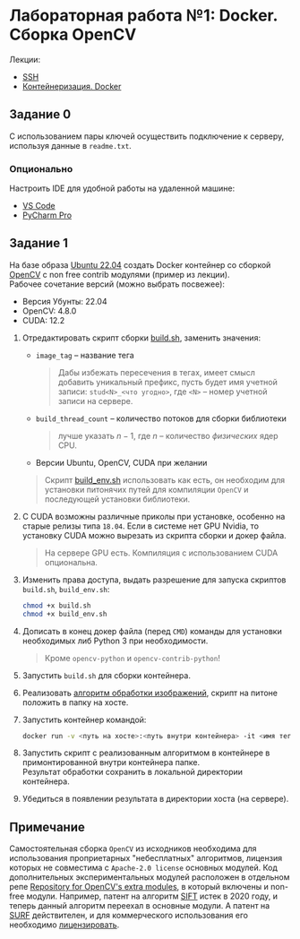 # Лабораторная работа №1: Docker. Сборка OpenCV

Лекции:
- [SSH](../../lectures/lecture_0/lecture_0.md)
- [Контейнеризация. Docker](../../lectures/lecture_1/lecture_1.md)

## Задание 0

С использованием пары ключей осуществить подключение к серверу, используя данные в `readme.txt`.

### Опционально

Настроить IDE для удобной работы на удаленной машине:
- [VS Code]()
- [PyCharm Pro](pycharm_remote.md)

## Задание 1

На базе образа [Ubuntu 22.04](https://hub.docker.com/_/ubuntu) создать Docker контейнер со сборкой [OpenCV](https://opencv.org/) с non free contrib модулями (пример из лекции).  
Рабочее сочетание версий (можно выбрать посвежее):
- Версия Убунты: 22.04
- OpenCV: 4.8.0
- CUDA: 12.2

1. Отредактировать скрипт сборки [build.sh](data/build.sh), заменить значения:
   - `image_tag` &ndash; название тега  
     > Дабы избежать пересечения в тегах, имеет смысл добавить уникальный префикс, пусть будет имя учетной записи: `stud<N>_<что угодно>`, где `<N>` &ndash; номер учетной записи на сервере.
   - `build_thread_count` &ndash; количество потоков для сборки библиотеки  
     > лучше указать $n - 1$, где $n$ &ndash; количество *физических* ядер CPU.
   - Версии Ubuntu, OpenCV, CUDA при желании  
   
   > Скрипт [build_env.sh](data/build_env.sh) использовать как есть, он необходим для установки питонячих путей для компиляции `OpenCV` и последующей установки библиотеки.  

2. C CUDA возможны различные приколы при установке, особенно на старые релизы типа `18.04`. Если в системе нет GPU Nvidia, то установку CUDA можно вырезать из скрипта сборки и докер файла.
   > На сервере GPU есть. Компиляция с использованием CUDA опциональна.  

3. Изменить права доступа, выдать разрешение для запуска скриптов `build.sh`, `build_env.sh`:  
   ```bash
   chmod +x build.sh
   chmod +x build_env.sh
   ```  

4. Дописать в конец докер файла (перед `CMD`) команды для установки необходимых либ Python 3 при необходимости.  
   > Кроме `opencv-python` и `opencv-contrib-python`!  

5. Запустить `build.sh` для сборки контейнера.  

6. Реализовать [алгоритм обработки изображений](sub_task_opencv.md), скрипт на питоне положить в папку на хосте.  

7. Запустить контейнер командой:
   ```bash
   docker run -v <путь на хосте>:<путь внутри контейнера> -it <имя тега>
   ```

8. Запустить скрипт с реализованным алгоритмом в контейнере в примонтированной внутри контейнера папке.  
   Результат обработки сохранить в локальной директории контейнера.  

9. Убедиться в появлении результата в директории хоста (на сервере).

## Примечание

Самостоятельная сборка `OpenCV` из исходников необходима для использования проприетарных "небесплатных" алгоритмов, лицензия которых не совместима с `Apache-2.0 license` основных модулей. Код дополнительных экспериментальных модулей расположен в отдельном репе [Repository for OpenCV's extra modules](https://github.com/opencv/opencv_contrib), в который включены и non-free модули. Например, патент на алгоритм [SIFT](https://docs.opencv.org/4.x/da/df5/tutorial_py_sift_intro.html) истек в 2020 году, и теперь данный алгоритм переехал в основные модули. А патент на [SURF](https://en.wikipedia.org/wiki/Speeded_up_robust_features) действителен, и для коммерческого использования его необходимо [лицензировать](https://github.com/herbertbay/SURF#License-1-ov-file).